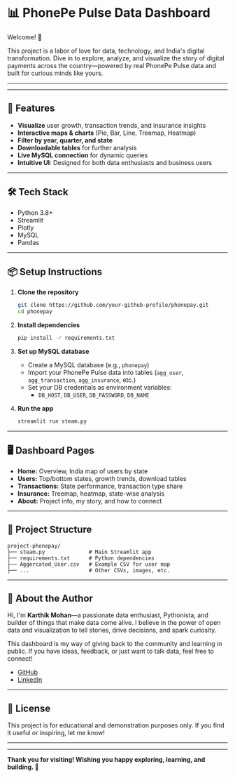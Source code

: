 
# 📊 PhonePe Pulse Data Dashboard

Welcome! 👋

This project is a labor of love for data, technology, and India's digital transformation. Dive in to explore, analyze, and visualize the story of digital payments across the country—powered by real PhonePe Pulse data and built for curious minds like yours.

---

---


## 🚀 Features
- **Visualize** user growth, transaction trends, and insurance insights
- **Interactive maps & charts** (Pie, Bar, Line, Treemap, Heatmap)
- **Filter by year, quarter, and state**
- **Downloadable tables** for further analysis
- **Live MySQL connection** for dynamic queries
- **Intuitive UI**: Designed for both data enthusiasts and business users

---


## 🛠️ Tech Stack
- Python 3.8+
- Streamlit
- Plotly
- MySQL
- Pandas

---


## 📦 Setup Instructions

1. **Clone the repository**
   ```sh
   git clone https://github.com/your-github-profile/phonepay.git
   cd phonepay
   ```

2. **Install dependencies**
   ```sh
   pip install -r requirements.txt
   ```

3. **Set up MySQL database**
   - Create a MySQL database (e.g., `phonepay`)
   - Import your PhonePe Pulse data into tables (`agg_user`, `agg_transaction`, `agg_insurance`, etc.)
   - Set your DB credentials as environment variables:
     - `DB_HOST`, `DB_USER`, `DB_PASSWORD`, `DB_NAME`

4. **Run the app**
   ```sh
   streamlit run steam.py
   ```

---


## 🖥️ Dashboard Pages
- **Home:** Overview, India map of users by state
- **Users:** Top/bottom states, growth trends, download tables
- **Transactions:** State performance, transaction type share
- **Insurance:** Treemap, heatmap, state-wise analysis
- **About:** Project info, my story, and how to connect

---


## 📁 Project Structure
```
project-phonepay/
├── steam.py              # Main Streamlit app
├── requirements.txt      # Python dependencies
├── Aggercated_User.csv   # Example CSV for user map
├── ...                   # Other CSVs, images, etc.
```

---


## 👤 About the Author

Hi, I'm **Karthik Mohan**—a passionate data enthusiast, Pythonista, and builder of things that make data come alive. I believe in the power of open data and visualization to tell stories, drive decisions, and spark curiosity.

This dashboard is my way of giving back to the community and learning in public. If you have ideas, feedback, or just want to talk data, feel free to connect!

- [GitHub](https://github.com/Karmukilkar/phonepay)
- [LinkedIn](https://www.linkedin.com/in/karthik-murugan-b1a14724a/overlay/about-this-profile/)

---


## 📄 License
This project is for educational and demonstration purposes only. If you find it useful or inspiring, let me know!

---


---

**Thank you for visiting! Wishing you happy exploring, learning, and building. 🚀**

